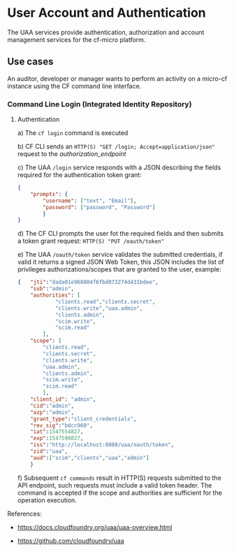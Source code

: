 # User Account and Authentication
The UAA services provide authentication, authorization and account management services for the cf-micro platform.

## Use cases
An auditor, developer or manager wants to perform an activity on a micro-cf instance using the CF command line interface.

### Command Line Login (Integrated Identity Repository)
1. Authentication

    a) The `cf login` command is executed

    b) CF CLI sends an `HTTP(S) "GET /login; Accept=application/json"` request to the _authorization_endpoint_

    c) The UAA `/login` service responds with a JSON describing the fields required for the authentication token grant:
    ```json
    {
        "prompts": {
            "username": ["text", "Email"], 
            "password": ["password", "Password"]
            }
    }
    ```
    d) The CF CLI prompts the user fot the required fields and then submits a token grant request: `HTTP(S) "PUT /oauth/token"`

    e) The UAA `/oauth/token` service validates the submitted credentials, if valid it returns a signed JSON Web Token, this JSON includes the list of privileges authorizations/scopes that are granted to the user, example:
    ```json
    {   "jti":"dada01e968804f6fbd073274d431bdee",
        "sub":"admin",
        "authorities": [
                "clients.read","clients.secret",
                "clients.write","uaa.admin",
                "clients.admin",
                "scim.write",
                "scim.read"
            ],
        "scope": [
            "clients.read",
            "clients.secret",
            "clients.write",
            "uaa.admin",
            "clients.admin",
            "scim.write",
            "scim.read"
            ],
        "client_id": "admin",
        "cid":"admin",
        "azp":"admin",
        "grant_type":"client_credentials",
        "rev_sig":"bdcc960",
        "iat":1547554827,
        "exp":1547598027,
        "iss":"http://localhost:8080/uaa/oauth/token",
        "zid":"uaa",
        "aud":["scim","clients","uaa","admin"]
        }
    ```

    f) Subsequent `cf commands` result in HTTP(S) requests submitted to the API endpoint, such requests must include a valid token header. The command is accepted if the scope and authorities are sufficient for the operation execution.


References:

- https://docs.cloudfoundry.org/uaa/uaa-overview.html

- https://github.com/cloudfoundry/uaa
